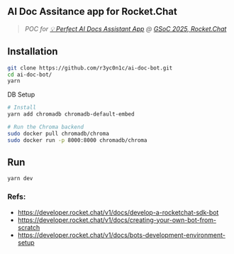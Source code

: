 ## AI Doc Assitance app for Rocket.Chat
> *POC for [💡 Perfect AI Docs Assistant App](https://github.com/RocketChat/google-summer-of-code/blob/main/google-summer-of-code-2025.md#-perfect-ai-docs-assistant-app) @ [GSoC 2025, Rocket.Chat](https://github.com/RocketChat/google-summer-of-code/blob/main/google-summer-of-code-2025.md)*

## Installation
```sh
git clone https://github.com/r3yc0n1c/ai-doc-bot.git
cd ai-doc-bot/
yarn
```

DB Setup
```sh
# Install
yarn add chromadb chromadb-default-embed 

# Run the Chroma backend
sudo docker pull chromadb/chroma
sudo docker run -p 8000:8000 chromadb/chroma
```


## Run
```sh
yarn dev
```

### Refs:
- https://developer.rocket.chat/v1/docs/develop-a-rocketchat-sdk-bot
- https://developer.rocket.chat/v1/docs/creating-your-own-bot-from-scratch
- https://developer.rocket.chat/v1/docs/bots-development-environment-setup
